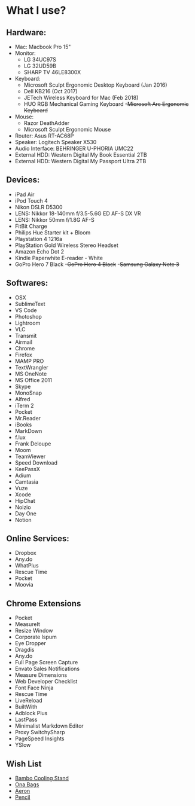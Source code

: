 What I use?
================

## Hardware:

- Mac: Macbook Pro 15"
- Monitor: 
  - LG 34UC97S
  - LG 32UD59B
  - SHARP TV 46LE8300X
- Keyboard: 
  - Microsoft Sculpt Ergonomic Desktop Keyboard (Jan 2016)
  - Dell KB216 (Oct 2017)
  - JETech Wireless Keyboard for Mac (Feb 2018)
  - HUO RGB Mechanical Gaming Keyboard
  -~~Microsoft Arc Ergonomic Keyboard~~
- Mouse: 
  - Razor DeathAdder
  - Microsoft Sculpt Ergonomic Mouse
- Router: Asus RT-AC68P
- Speaker: Logitech Speaker X530
- Audio Interface: BEHRINGER U-PHORIA UMC22
- External HDD: Western Digital My Book Essential 2TB
- External HDD: Western Digital My Passport Ultra 2TB

## Devices:

- iPad Air 
- iPod Touch 4
- Nikon DSLR D5300
- LENS: Nikkor 18-140mm f/3.5-5.6G ED AF-S DX VR
- LENS: Nikkor 50mm f/1.8G AF-S
- FitBit Charge
- Philips Hue Starter kit + Bloom
- Playstation 4 1216a
- PlayStation Gold Wireless Stereo Headset
- Amazon Echo Dot 2
- Kindle Paperwhite E-reader - White
- GoPro Hero 7 Black
-~~GoPro Hero 4 Black~~
-~~Samsung Galaxy Note 3~~

## Softwares:

- OSX
- SublimeText
- VS Code
- Photoshop
- Lightroom
- VLC
- Transmit
- Airmail
- Chrome
- Firefox
- MAMP PRO
- TextWrangler
- MS OneNote
- MS Office 2011
- Skype
- MonoSnap
- Alfred
- iTerm 2
- Pocket
- Mr.Reader
- iBooks
- MarkDown
- f.lux 
- Frank Deloupe
- Moom
- TeamViewer
- Speed Download
- KeePassX
- Adium
- Camtasia
- Vuze
- Xcode
- HipChat
- Noizio
- Day One
- Notion


## Online Services:

- Dropbox
- Any.do
- WhatPlus
- Rescue Time
- Pocket
- Moovia


## Chrome Extensions

- Pocket
- MeasureIt
- Resize Window
- Corporate Ispum
- Eye Dropper
- Dragdis
- Any.do
- Full Page Screen Capture
- Envato Sales Notifications
- Measure Dimensions
- Web Developer Checklist
- Font Face Ninja
- Rescue Time
- LiveReload
- BuiltWith
- Adblock Plus
- LastPass
- Minimalist Markdown Editor
- Proxy SwitchySharp
- PageSpeed Insights
- YSlow


## Wish List

- [Bambo Cooling Stand](http://www.macally.com/EN/?page_id=2333)
- [Ona Bags](http://www.onabags.com/store/small-goods/the-roma.html)
- [Aeron](http://www.hermanmiller.com/products/seating/performance-work-chairs/aeron-chairs.html)
- [Pencil](http://www.fiftythree.com/pencil)
